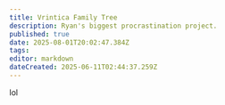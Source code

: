 ```yaml
---
title: Vrintica Family Tree
description: Ryan's biggest procrastination project.
published: true
date: 2025-08-01T20:02:47.384Z
tags: 
editor: markdown
dateCreated: 2025-06-11T02:44:37.259Z
---
```


lol